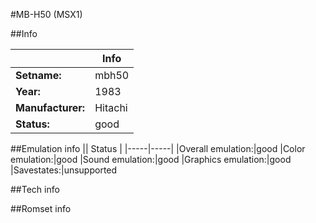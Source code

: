 #MB-H50 (MSX1)

##Info

||Info|
|-----|-----|
|**Setname:**|mbh50
|**Year:**|1983
|**Manufacturer:**|Hitachi
|**Status:**|good

##Emulation info
|| Status |
|-----|-----|
|Overall emulation:|good
|Color emulation:|good
|Sound emulation:|good
|Graphics emulation:|good
|Savestates:|unsupported

##Tech info

##Romset info

<!--- START OF EDITED COMMENT DO NOT TOUCH TEXT ABOVE-->
